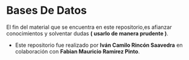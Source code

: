 # Bases De Datos

El fin del material que se encuentra en este repositorio,es afianzar conocimientos y solventar dudas **( usarlo de manera prudente )**.


- Este repositorio fue realizado por **Iván Camilo Rincón Saavedra** en colaboración con **Fabian Mauricio Ramirez Pinto**.
